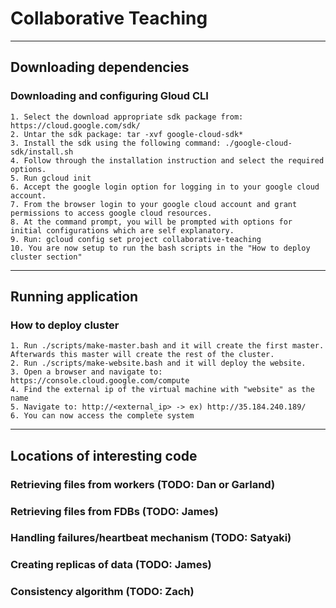 # Collaborative Teaching

---

## Downloading dependencies

### Downloading and configuring Gloud CLI

    1. Select the download appropriate sdk package from: https://cloud.google.com/sdk/
    2. Untar the sdk package: tar -xvf google-cloud-sdk*
    3. Install the sdk using the following command: ./google-cloud-sdk/install.sh
    4. Follow through the installation instruction and select the required options.
    5. Run gcloud init
    6. Accept the google login option for logging in to your google cloud account.
    7. From the browser login to your google cloud account and grant permissions to access google cloud resources.
    8. At the command prompt, you will be prompted with options for initial configurations which are self explanatory.
    9. Run: gcloud config set project collaborative-teaching
    10. You are now setup to run the bash scripts in the "How to deploy cluster section"

---

## Running application

### How to deploy cluster

    1. Run ./scripts/make-master.bash and it will create the first master. Afterwards this master will create the rest of the cluster.
    2. Run ./scripts/make-website.bash and it will deploy the website.
    3. Open a browser and navigate to: https://console.cloud.google.com/compute
    4. Find the external ip of the virtual machine with "website" as the name
    5. Navigate to: http://<external_ip> -> ex) http://35.184.240.189/
    6. You can now access the complete system

---

## Locations of interesting code

### Retrieving files from workers (TODO: Dan or Garland)

### Retrieving files from FDBs (TODO: James)

### Handling failures/heartbeat mechanism (TODO: Satyaki)

### Creating replicas of data (TODO: James)

### Consistency algorithm (TODO: Zach)
